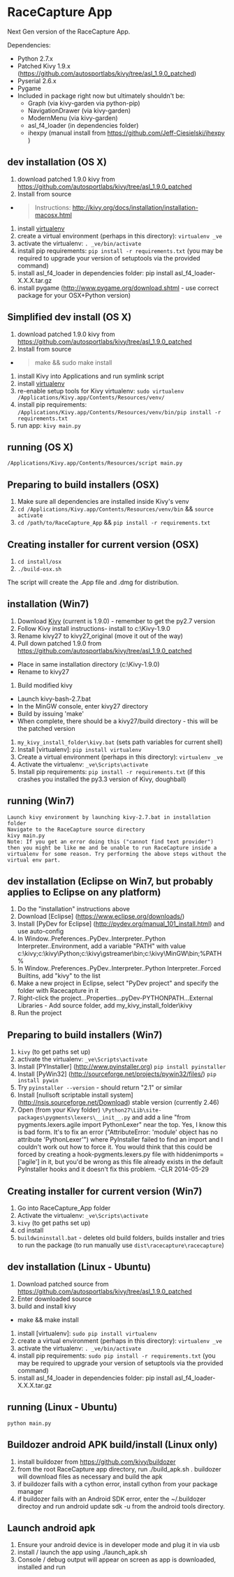 RaceCapture App
===============

Next Gen version of the RaceCapture App.

Dependencies:
* Python 2.7.x
* Patched Kivy 1.9.x (https://github.com/autosportlabs/kivy/tree/asl_1.9.0_patched) 
* Pyserial 2.6.x
* Pygame
* Included in package right now but ultimately shouldn't be:
  * Graph (via kivy-garden via python-pip)
  * NavigationDrawer (via kivy-garden)
  * ModernMenu (via kivy-garden)
  * asl_f4_loader (in dependencies folder)
  * ihexpy (manual install from https://github.com/Jeff-Ciesielski/ihexpy )

## dev installation (OS X)

1. download patched 1.9.0 kivy from https://github.com/autosportlabs/kivy/tree/asl_1.9.0_patched 
1. Install from source
- > Instructions: http://kivy.org/docs/installation/installation-macosx.html
1. install [virtualenv](http://www.virtualenv.org)
1. create a virtual environment (perhaps in this directory): `virtualenv _ve`
1. activate the virtualenv: `. _ve/bin/activate`
1. install pip requirements: `pip install -r requirements.txt` (you may be required to upgrade your version of setuptools via the provided command)
1. install asl_f4_loader in dependencies folder: pip install asl_f4_loader-X.X.X.tar.gz
1. install pygame (http://www.pygame.org/download.shtml - use correct package for your OSX+Python version)

## Simplified dev install (OS X)
1. download patched 1.9.0 kivy from https://github.com/autosportlabs/kivy/tree/asl_1.9.0_patched 
1. Install from source
 * > make && sudo make install 
1. install Kivy into Applications and run symlink script
1. install [virtualenv](http://www.virtualenv.org)
1. re-enable setup tools for Kivy virtualenv: `sudo virtualenv /Applications/Kivy.app/Contents/Resources/venv/`
1. install pip requirements: `/Applications/Kivy.app/Contents/Resources/venv/bin/pip install -r requirements.txt`
1. run app: `kivy main.py`

## running (OS X)

    /Applications/Kivy.app/Contents/Resources/script main.py

## Preparing to build installers (OSX)

1. Make sure all dependencies are installed inside Kivy's venv 
1. `cd /Applications/Kivy.app/Contents/Resources/venv/bin` && `source activate`
1. `cd /path/to/RaceCapture_App` && `pip install -r requirements.txt`

## Creating installer for current version (OSX)
1. `cd install/osx`
1. `./build-osx.sh`

The script will create the .App file and .dmg for distribution.

## installation (Win7)

1. Download [Kivy](http://kivy.org/#download) (current is 1.9.0) - remember to get the py2.7 version
1. Follow Kivy install instructions- install to c:\Kivy-1.9.0
1. Rename kivy27 to kivy27_original (move it out of the way)
1. Pull down patched 1.9.0 from https://github.com/autosportlabs/kivy/tree/asl_1.9.0_patched
 * Place in same installation directory (c:\Kivy-1.9.0)
 * Rename to kivy27
1. Build modified kivy
 * Launch kivy-bash-2.7.bat
 * In the MinGW console, enter kivy27 directory
 * Build by issuing 'make'
 * When complete, there should be a kivy27/build directory - this will be the patched version
1. `my_kivy_install_folder\kivy.bat` (sets path variables for current shell)
1. Install [virtualenv]: `pip install virtualenv`
1. Create a virtual environment (perhaps in this directory): `virtualenv _ve`
1. Activate the virtualenv: `_ve\Scripts\activate`
1. Install pip requirements: `pip install -r requirements.txt` (if this crashes you installed the py3.3 version of Kivy, doughball)

## running (Win7)

    Launch kivy environment by launching kivy-2.7.bat in installation folder
    Navigate to the RaceCapture source directory
    kivy main.py
	Note: If you get an error doing this ("cannot find text provider") then you might be like me and be unable to run RaceCapture inside a virtualenv for some reason. Try performing the above steps without the virtual env part.

## dev installation (Eclipse on Win7, but probably applies to Eclipse on any platform)

1. Do the "installation" instructions above
1. Download [Eclipse] (https://www.eclipse.org/downloads/)
1. Install [PyDev for Eclipse] (http://pydev.org/manual_101_install.html) and use auto-config
1. In Window..Preferences..PyDev..Interpreter..Python Interpreter..Environment, add a variable "PATH" with value c:\kivy;c:\kivy\Python;c:\kivy\gstreamer\bin;c:\kivy\MinGW\bin;%PATH%
1. In Window..Preferences..PyDev..Interpreter..Python Interpreter..Forced Builtins, add "kivy" to the list
1. Make a new project in Eclipse, select "PyDev project" and specify the folder with Racecapture in it
1. Right-click the project...Properties...pyDev-PYTHONPATH...External Libraries - Add source folder, add my_kivy_install_folder\kivy
1. Run the project

## Preparing to build installers (Win7)

1. `kivy` (to get paths set up)
1. activate the virtualenv: `_ve\Scripts\activate`
1. Install [PYInstaller] (http://www.pyinstaller.org) `pip install pyinstaller`
1. Install [PyWin32] (http://sourceforge.net/projects/pywin32/files/) `pip install pywin`
1. Try `pyinstaller --version` - should return "2.1" or similar
1. Install [nullsoft scriptable install system] (http://nsis.sourceforge.net/Download) stable version (currently 2.46)
1. Open (from your Kivy folder) `\Python27\Lib\site-packages\pygments\lexers\__init__.py` and add a line "from pygments.lexers.agile import PythonLexer" near the top. Yes, I know this is bad form. It's to fix an error ("AttributeError: 'module' object has no attribute 'PythonLexer'") where PyInstaller failed to find an import and I couldn't work out how to force it. You would think that this could be forced by creating a hook-pygments.lexers.py file with hiddenimports = ['agile'] in it, but you'd be wrong as this file already exists in the default PyInstaller hooks and it doesn't fix this problem. -CLR 2014-05-29

## Creating installer for current version (Win7)

1. Go into RaceCapture_App folder
1. Activate the virtualenv: `_ve\Scripts\activate`
1. `kivy` (to get paths set up)
1. cd install
1. `buildwininstall.bat` - deletes old build folders, builds installer and tries to run the package (to run manually use `dist\racecapture\racecapture`)

## dev installation (Linux - Ubuntu)

1. Download patched source from https://github.com/autosportlabs/kivy/tree/asl_1.9.0_patched
1. Enter downloaded source
1. build and install kivy
 * make && make install
1. install [virtualenv]: `sudo pip install virtualenv`
1. create a virtual environment (perhaps in this directory): `virtualenv _ve`
1. activate the virtualenv: `. _ve/bin/activate`
1. install pip requirements: `sudo pip install -r requirements.txt` (you may be required to upgrade your version of setuptools via the provided command)
1. install asl_f4_loader in dependencies folder: pip install asl_f4_loader-X.X.X.tar.gz

## running (Linux - Ubuntu)

    python main.py

## Buildozer android APK build/install (Linux only)

1. install buildozer from https://github.com/kivy/buildozer
1. from the root RaceCapture app directory, run ./build_apk.sh . buildozer will download files as necessary and build the apk
1. if buildozer fails with a cython error, install cython from your package manager
1. if buildozer fails with an Android SDK error, enter the ~/.buildozer directoy and run android update sdk -u from the android tools directory.

## Launch android apk
1. Ensure your android device is in developer mode and plug it in via usb
1. install / launch the app using ./launch_apk.sh
1. Console / debug output will appear on screen as app is downloaded, installed and run

